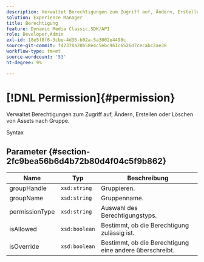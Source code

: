 ```yaml
---
description: Verwaltet Berechtigungen zum Zugriff auf, Ändern, Erstellen oder Löschen von Assets nach Gruppe.
solution: Experience Manager
title: Berechtigung
feature: Dynamic Media Classic,SDK/API
role: Developer,Admin
exl-id: 18e5f8f6-3cbe-4d36-b02a-5a3002e4498c
source-git-commit: f42378a20b58e4c5ebc961c6526d7cecabc2ae38
workflow-type: tm+mt
source-wordcount: '53'
ht-degree: 9%

---
```


# [!DNL Permission]{#permission}

Verwaltet Berechtigungen zum Zugriff auf, Ändern, Erstellen oder Löschen von Assets nach Gruppe.

Syntax

## Parameter {#section-2fc9bea56b6d4b72b80d4f04c5f9b862}

| Name | Typ | Beschreibung |
|---|---|---|
| groupHandle | `xsd:string` | Gruppieren. |
| groupName | `xsd:string` | Gruppenname. |
| permissionType | `xsd:string` | Auswahl des Berechtigungstyps. |
| isAllowed | `xsd:boolean` | Bestimmt, ob die Berechtigung zulässig ist. |
| isOverride | `xsd:boolean` | Bestimmt, ob die Berechtigung eine andere überschreibt. |
